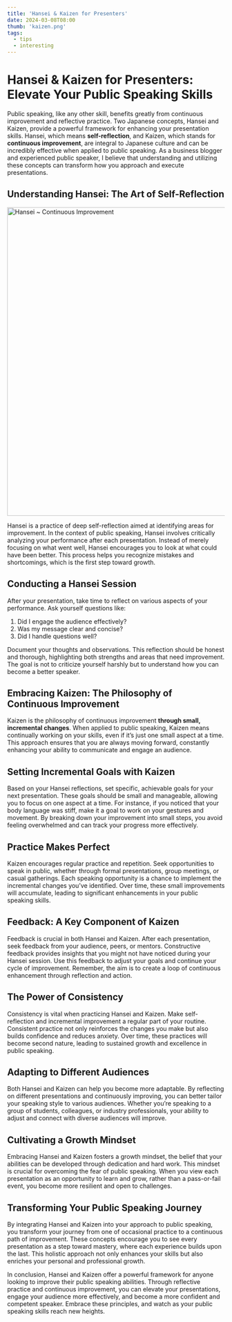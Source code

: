 ```yaml
---
title: 'Hansei & Kaizen for Presenters'
date: 2024-03-08T08:00
thumb: 'kaizen.png'
tags:
  - tips
  - interesting
---
```


# Hansei & Kaizen for Presenters: Elevate Your Public Speaking Skills

Public speaking, like any other skill, benefits greatly from continuous improvement and reflective practice. Two Japanese concepts, Hansei and Kaizen, provide a powerful framework for enhancing your presentation skills. Hansei, which means **self-reflection**, and Kaizen, which stands for **continuous improvement**, are integral to Japanese culture and can be incredibly effective when applied to public speaking. As a business blogger and experienced public speaker, I believe that understanding and utilizing these concepts can transform how you approach and execute presentations.

## Understanding Hansei: The Art of Self-Reflection

<img src="../assets/img/hansei.png" alt="Hansei ~ Continuous Improvement" style="width:714px" />

Hansei is a practice of deep self-reflection aimed at identifying areas for improvement. In the context of public speaking, Hansei involves critically analyzing your performance after each presentation. Instead of merely focusing on what went well, Hansei encourages you to look at what could have been better. This process helps you recognize mistakes and shortcomings, which is the first step toward growth.

## Conducting a Hansei Session

After your presentation, take time to reflect on various aspects of your performance. Ask yourself questions like:

1. Did I engage the audience effectively?
2. Was my message clear and concise?
3. Did I handle questions well?

Document your thoughts and observations. This reflection should be honest and thorough, highlighting both strengths and areas that need improvement. The goal is not to criticize yourself harshly but to understand how you can become a better speaker.

## Embracing Kaizen: The Philosophy of Continuous Improvement

Kaizen is the philosophy of continuous improvement **through small, incremental changes**. When applied to public speaking, Kaizen means continually working on your skills, even if it’s just one small aspect at a time. This approach ensures that you are always moving forward, constantly enhancing your ability to communicate and engage an audience.

## Setting Incremental Goals with Kaizen

Based on your Hansei reflections, set specific, achievable goals for your next presentation. These goals should be small and manageable, allowing you to focus on one aspect at a time. For instance, if you noticed that your body language was stiff, make it a goal to work on your gestures and movement. By breaking down your improvement into small steps, you avoid feeling overwhelmed and can track your progress more effectively.

## Practice Makes Perfect

Kaizen encourages regular practice and repetition. Seek opportunities to speak in public, whether through formal presentations, group meetings, or casual gatherings. Each speaking opportunity is a chance to implement the incremental changes you’ve identified. Over time, these small improvements will accumulate, leading to significant enhancements in your public speaking skills.

## Feedback: A Key Component of Kaizen

Feedback is crucial in both Hansei and Kaizen. After each presentation, seek feedback from your audience, peers, or mentors. Constructive feedback provides insights that you might not have noticed during your Hansei session. Use this feedback to adjust your goals and continue your cycle of improvement. Remember, the aim is to create a loop of continuous enhancement through reflection and action.

## The Power of Consistency

Consistency is vital when practicing Hansei and Kaizen. Make self-reflection and incremental improvement a regular part of your routine. Consistent practice not only reinforces the changes you make but also builds confidence and reduces anxiety. Over time, these practices will become second nature, leading to sustained growth and excellence in public speaking.

## Adapting to Different Audiences

Both Hansei and Kaizen can help you become more adaptable. By reflecting on different presentations and continuously improving, you can better tailor your speaking style to various audiences. Whether you’re speaking to a group of students, colleagues, or industry professionals, your ability to adjust and connect with diverse audiences will improve.

## Cultivating a Growth Mindset

Embracing Hansei and Kaizen fosters a growth mindset, the belief that your abilities can be developed through dedication and hard work. This mindset is crucial for overcoming the fear of public speaking. When you view each presentation as an opportunity to learn and grow, rather than a pass-or-fail event, you become more resilient and open to challenges.

## Transforming Your Public Speaking Journey

By integrating Hansei and Kaizen into your approach to public speaking, you transform your journey from one of occasional practice to a continuous path of improvement. These concepts encourage you to see every presentation as a step toward mastery, where each experience builds upon the last. This holistic approach not only enhances your skills but also enriches your personal and professional growth.

In conclusion, Hansei and Kaizen offer a powerful framework for anyone looking to improve their public speaking abilities. Through reflective practice and continuous improvement, you can elevate your presentations, engage your audience more effectively, and become a more confident and competent speaker. Embrace these principles, and watch as your public speaking skills reach new heights.
